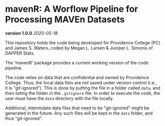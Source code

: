 # mavenR: A Worflow Pipeline for Processing MAVEn Datasets

**version 1.0.0**  *2020-05-18*

This repository holds the code being developed for Providence College (PC) and James S. Waters, coded by Megan L. Larsen & Juniper L. Simonis of DAPPER Stats. 

The 'mavenR' package provides a current working version of the code pipeline.

The code relies on data that are confidential and owned by Providence College. Thus, the focal data files are not saved under version control (i.e., it is "git-ignored"). This is done by putting the file in a folder called `data`, and then listing the folder in the `.gitignore` file. In order to execute the code, the user must have the `data` directory with the file locally. 

Additional, intermidate data files that need to be "git-ignored" might be generated in the future. Any such files will be kept in the `data` folder, and  thus "git-ignored".
